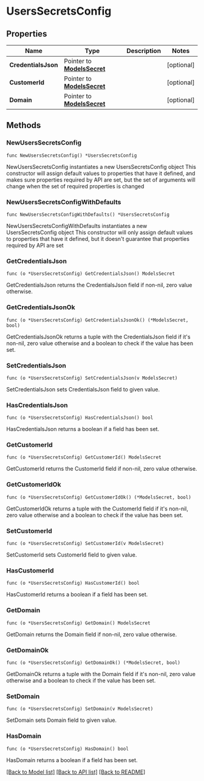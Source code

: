 # UsersSecretsConfig

## Properties

Name | Type | Description | Notes
------------ | ------------- | ------------- | -------------
**CredentialsJson** | Pointer to [**ModelsSecret**](ModelsSecret.md) |  | [optional] 
**CustomerId** | Pointer to [**ModelsSecret**](ModelsSecret.md) |  | [optional] 
**Domain** | Pointer to [**ModelsSecret**](ModelsSecret.md) |  | [optional] 

## Methods

### NewUsersSecretsConfig

`func NewUsersSecretsConfig() *UsersSecretsConfig`

NewUsersSecretsConfig instantiates a new UsersSecretsConfig object
This constructor will assign default values to properties that have it defined,
and makes sure properties required by API are set, but the set of arguments
will change when the set of required properties is changed

### NewUsersSecretsConfigWithDefaults

`func NewUsersSecretsConfigWithDefaults() *UsersSecretsConfig`

NewUsersSecretsConfigWithDefaults instantiates a new UsersSecretsConfig object
This constructor will only assign default values to properties that have it defined,
but it doesn't guarantee that properties required by API are set

### GetCredentialsJson

`func (o *UsersSecretsConfig) GetCredentialsJson() ModelsSecret`

GetCredentialsJson returns the CredentialsJson field if non-nil, zero value otherwise.

### GetCredentialsJsonOk

`func (o *UsersSecretsConfig) GetCredentialsJsonOk() (*ModelsSecret, bool)`

GetCredentialsJsonOk returns a tuple with the CredentialsJson field if it's non-nil, zero value otherwise
and a boolean to check if the value has been set.

### SetCredentialsJson

`func (o *UsersSecretsConfig) SetCredentialsJson(v ModelsSecret)`

SetCredentialsJson sets CredentialsJson field to given value.

### HasCredentialsJson

`func (o *UsersSecretsConfig) HasCredentialsJson() bool`

HasCredentialsJson returns a boolean if a field has been set.

### GetCustomerId

`func (o *UsersSecretsConfig) GetCustomerId() ModelsSecret`

GetCustomerId returns the CustomerId field if non-nil, zero value otherwise.

### GetCustomerIdOk

`func (o *UsersSecretsConfig) GetCustomerIdOk() (*ModelsSecret, bool)`

GetCustomerIdOk returns a tuple with the CustomerId field if it's non-nil, zero value otherwise
and a boolean to check if the value has been set.

### SetCustomerId

`func (o *UsersSecretsConfig) SetCustomerId(v ModelsSecret)`

SetCustomerId sets CustomerId field to given value.

### HasCustomerId

`func (o *UsersSecretsConfig) HasCustomerId() bool`

HasCustomerId returns a boolean if a field has been set.

### GetDomain

`func (o *UsersSecretsConfig) GetDomain() ModelsSecret`

GetDomain returns the Domain field if non-nil, zero value otherwise.

### GetDomainOk

`func (o *UsersSecretsConfig) GetDomainOk() (*ModelsSecret, bool)`

GetDomainOk returns a tuple with the Domain field if it's non-nil, zero value otherwise
and a boolean to check if the value has been set.

### SetDomain

`func (o *UsersSecretsConfig) SetDomain(v ModelsSecret)`

SetDomain sets Domain field to given value.

### HasDomain

`func (o *UsersSecretsConfig) HasDomain() bool`

HasDomain returns a boolean if a field has been set.


[[Back to Model list]](../README.md#documentation-for-models) [[Back to API list]](../README.md#documentation-for-api-endpoints) [[Back to README]](../README.md)


